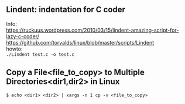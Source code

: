 
## Lindent: indentation for C coder
Info:   
https://ruckuus.wordpress.com/2010/03/15/lindent-amazing-script-for-lazy-c-coder/  
https://github.com/torvalds/linux/blob/master/scripts/Lindent  
howto:  
`./Lindent test.c -o test.c`


## Copy a File<file_to_copy> to Multiple Directories<dir1,dir2> in Linux
`$ echo <dir1> <dir2> | xargs -n 1 cp -v <file_to_copy>`


